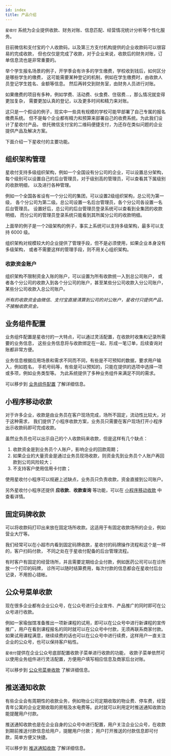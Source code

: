 ```yaml
---
id: index
title: 产品介绍
---
```


`星收付` 系统为企业提供收款、财务对账、信息匹配、经营情况统计分析等个性化服务。

目前微信和支付宝的个人收款码，以及第三方支付机构提供的企业收款码可以很容易的完成收款，
但也仅仅是完成了收款，对于企业来说，收款后的财务对账，订单信息流也是非常重要的。

举个学生报名场景的例子，开学季会有许多的学生缴费，学校收到钱后，如何区分是哪些学生的缴费，
这可能需要某种登记的机制，例如在学生缴费时，由收款人员登记学生姓名、金额等信息。
然后再转交到财务室，由财务人员进行对账。

如果缴费的项目有多种，例如学费、活动费、伙食费、住宿费...，那么情况就变得更加复杂，
需要更加认真的登记，以及更多时间和精力来对账。

这只是一个假设的例子，现实中一些具有规模的学校可能早部署了自己专属的报名缴费系统。
但不是每个企业都有精力和预算来部署自己的收费系统。为此我们设计了星收付产品，
依托微信支付宝的二维码便捷支付，为还存在类似问题的企业提供产品及解决方案。

下面介绍一下星收付的主要功能。

## 组织架构管理

星收付支持多级组织架构，例如一个全国设有分公司的企业，可以设置总分架构，
每个级别可以设置自己的后台管理员，对于级别高的管理员，可以查看其下属级别的收款明细，
以及进行各种管理。

例如一个全国各省设有一个分公司的集团，可以设置2级组织架构，总公司为第一级，
各个分公司为第二级。总公司设置一名后台管理员，各个分公司各设置一名后台管理员。
设置好后，总公司的后台管理员登录系统可以查看到全集团的收款明细，
而分公司的管理员登录系统只能看到其所属分公司的收款明细。

上面举的例子是一个2级架构的例子，事实上系统可以支持多级架构，最多可以支持 6000 级。

组织架构对规模较大的企业提供了管理手段，但不是必须使用，如果企业本身没有多级架构，
或者不需要这样的管理手段，则不用关心组织架构。

### 收款资金账户

组织架构不限制资金入账的账户，可以设置为所有收款统一入到总公司账户，
或者各个分公司的收款入到各个分公司的账户，甚至某些分公司收款入分公司账户，
某些分公司收款入总公司账户。

*所有的收款资金由微信、支付宝直接清算到公司的对公账户，星收付只提供产品，不接触收款资金。*


## 业务组件配置

业务组件配置是星收付的一大特点，可以通过灵活配置，在收款时收集和记录所需要的业务信息，
这些业务信息将与收款绑定在一起，形成一笔订单，后续查询对账都非常方便。

业务信息根据应用场景和需求不同而不同，有些是不可预知的数据，要求用户输入，例如姓名，
手机号码等，有些是可以预知的，只能在提供的选项中选择一项或多项，例如业务类型等。
为此系统提供了多种业务组件来满足不同的需求。

可以移步到 [业务组件配置](./busidata) 了解详细信息。

## 小程序移动收款

对于许多企业，收款是由业务员在客户现场完成，场所不固定，流动性比较大，对于这种需求，
我们提供了小程序收款方案，业务员只需要在客户现场打开小程序出示收款码即可完成收款。

虽然业务员也可以出示自己的个人收款码来收款，但是这样有几个缺点：

1. 收款资金是到业务员个人账户，影响企业的回款周期；
1. 如果企业的大量资金是通过业务员现场收款，则资金先到业务员个人账户再回款到公司风险较大；
1. 不支持客户使用信用卡付款；

使用星收付小程序可以规避上述缺点，业务员只负责收款，资金直接到公司账户。

另外星收付小程序还提供 **应收款**、**收款查询** 等功能，可以在 [小程序移动收款](./mott)
中查看详情。

## 固定码牌收款

可以将收款码打印出来放在固定场所收款。这适用于有固定收款场所的企业，例如营业大厅等。

我们经常可以在小超市内看到固定码牌收款，星收付的码牌操作流程和这个是一样的，客户扫码付款，
不同之处在于星收付配备的后台管理流程。

有时客户有固定的经营场所，并且需要定期给企业付款，例如医药公司可以在诊所放一个打印的码牌，
诊所可以随时结算费用，每次付款的信息都会在星收付后台记录，不用担心错帐。

## 公众号菜单收款

现在很多企业都有企业公众号，在公众号进行企业宣传、产品推广的同时即可在公众号进行收款。

例如一家瑜伽馆准备推出一项新课程的试用，即可以在公众号中进行新课程的宣传推广，用户在看到课程报名的同时就可以在公众号中付款，无须再联系商家付款。如果试用课程满意，继续续费的话也可以在公众号中进行续费，这样用户一直关注企业的公众号，也可以保持客户粘性。

`星收付`提供在企业公众号底部配置收款子菜单进行收款的功能，
收款子菜单依然可以使用业务组件进行灵活配置，方便用户填写相应信息及商家后台对账。

可以移步到 [公众号菜单收款](./menu) 了解详细信息。

## 推送通知收款

有些企业会有周期性的收款业务，例如物业公司定期收取的物业费、停车费，经营青年公寓的企业定期收取的房租及水电费等。此时就可以利用定时推送通知收款功能提醒用户付款。

推送通知收款也是在企业自身的公众号中进行配置，用户关注企业公众号，在收款到期前推送付款信息给用户，提醒用户付款；
用户打开推送的付款信息即可付款，简单方便又快捷。

可以移步到 [推送通知收款](./push) 了解详细信息。
